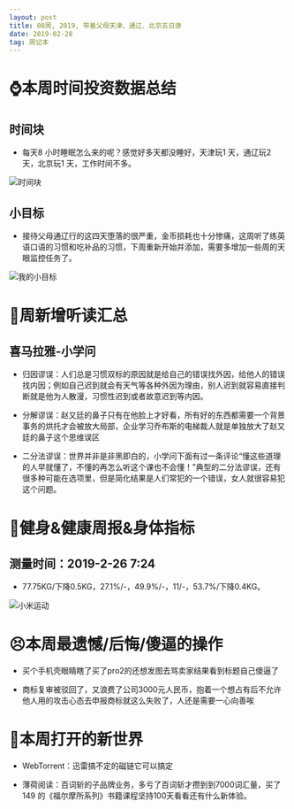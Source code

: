 ```yaml
---
layout: post
title: 08周, 2019, 带着父母天津、通辽、北京五日游
date: 2019-02-28
tag: 周记本
---
```


# ⌚️本周时间投资数据总结

## 时间块

- 每天8 小时睡眠怎么来的呢？感觉好多天都没睡好，天津玩1 天，通辽玩2 天，北京玩1 天，工作时间不多。

![时间块](https://upload-images.jianshu.io/upload_images/10043074-f6aaed395f4d629f.png?imageMogr2/auto-orient/strip%7CimageView2/2/w/1240)


## 小目标

- 接待父母通辽行的这四天堕落的很严重，金币损耗也十分惨痛，这周听了练英语口语的习惯和吃补品的习惯，下周重新开始并添加，需要多增加一些周的天眼监控任务了。 

![我的小目标](https://upload-images.jianshu.io/upload_images/10043074-ec3c49ff14f563dc.png?imageMogr2/auto-orient/strip%7CimageView2/2/w/1240)


# 📖周新增听读汇总

## 喜马拉雅-小学问

- 归因谬误：人们总是习惯双标的原因就是给自己的错误找外因，给他人的错误找内因；例如自己迟到就会有天气等各种外因为理由，别人迟到就容易直接判断就是他为人散漫，习惯性迟到或者故意迟到等内因。

- 分解谬误：赵又廷的鼻子只有在他脸上才好看，所有好的东西都需要一个背景事务的烘托才会被放大局部，企业学习乔布斯的电梯裁人就是单独放大了赵又廷的鼻子这个思维误区

- 二分法谬误：世界并非是非黑即白的，小学问下面有过一条评论“懂这些道理的人早就懂了，不懂的再怎么听这个课也不会懂！”典型的二分法谬误，还有很多种可能在选项里，但是简化结果是人们常犯的一个错误，女人就很容易犯这个问题。

# 👊健身&健康周报&身体指标

## 测量时间：2019-2-26 7:24

- 77.75KG/下降0.5KG，27.1%/-，49.9%/-，11/-，53.7%/下降0.4KG。

![小米运动](https://upload-images.jianshu.io/upload_images/10043074-30dfae34df234ea0.png?imageMogr2/auto-orient/strip%7CimageView2/2/w/1240)


# 😣本周最遗憾/后悔/傻逼的操作

- 买个手机壳眼睛瞎了买了pro2的还想发图去骂卖家结果看到标题自己傻逼了

- 商标复审被驳回了，又浪费了公司3000元人民币，抱着一个想占有后不允许他人用的攻击心态去申报商标就这么失败了，人还是需要一心向善唉

# 🦖本周打开的新世界

- WebTorrent：迅雷搞不定的磁链它可以搞定

- 薄荷阅读：百词斩的子品牌业务，多亏了百词斩才攒到到7000词汇量，买了149 的《福尔摩所系列》书籍课程坚持100天看看还有什么新体验。
